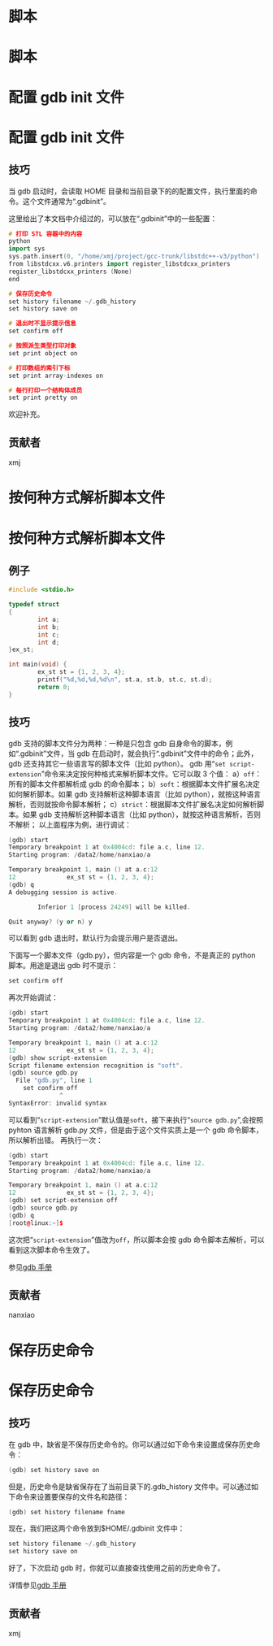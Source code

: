 # 脚本

# 脚本

# 配置 gdb init 文件

# 配置 gdb init 文件

## 技巧

当 gdb 启动时，会读取 HOME 目录和当前目录下的的配置文件，执行里面的命令。这个文件通常为“.gdbinit”。

这里给出了本文档中介绍过的，可以放在“.gdbinit”中的一些配置：

```cpp
# 打印 STL 容器中的内容
python
import sys
sys.path.insert(0, "/home/xmj/project/gcc-trunk/libstdc++-v3/python")
from libstdcxx.v6.printers import register_libstdcxx_printers
register_libstdcxx_printers (None)
end

# 保存历史命令
set history filename ~/.gdb_history
set history save on

# 退出时不显示提示信息
set confirm off

# 按照派生类型打印对象
set print object on

# 打印数组的索引下标
set print array-indexes on

# 每行打印一个结构体成员
set print pretty on 
```

欢迎补充。

## 贡献者

xmj

# 按何种方式解析脚本文件

# 按何种方式解析脚本文件

## 例子

```cpp
#include <stdio.h>

typedef struct
{
        int a;
        int b;
        int c;
        int d;
}ex_st;

int main(void) {
        ex_st st = {1, 2, 3, 4};
        printf("%d,%d,%d,%d\n", st.a, st.b, st.c, st.d);
        return 0;
} 
```

## 技巧

gdb 支持的脚本文件分为两种：一种是只包含 gdb 自身命令的脚本，例如“.gdbinit”文件，当 gdb 在启动时，就会执行“.gdbinit”文件中的命令；此外，gdb 还支持其它一些语言写的脚本文件（比如 python）。
gdb 用“`set script-extension`”命令来决定按何种格式来解析脚本文件。它可以取 3 个值：
a）`off`：所有的脚本文件都解析成 gdb 的命令脚本；
b）`soft`：根据脚本文件扩展名决定如何解析脚本。如果 gdb 支持解析这种脚本语言（比如 python），就按这种语言解析，否则就按命令脚本解析；
c）`strict`：根据脚本文件扩展名决定如何解析脚本。如果 gdb 支持解析这种脚本语言（比如 python），就按这种语言解析，否则不解析；
以上面程序为例，进行调试：

```cpp
(gdb) start
Temporary breakpoint 1 at 0x4004cd: file a.c, line 12.
Starting program: /data2/home/nanxiao/a

Temporary breakpoint 1, main () at a.c:12
12              ex_st st = {1, 2, 3, 4};
(gdb) q
A debugging session is active.

        Inferior 1 [process 24249] will be killed.

Quit anyway? (y or n) y 
```

可以看到 gdb 退出时，默认行为会提示用户是否退出。

下面写一个脚本文件（gdb.py），但内容是一个 gdb 命令，不是真正的 python 脚本。用途是退出 gdb 时不提示：

```cpp
set confirm off 
```

再次开始调试：

```cpp
(gdb) start
Temporary breakpoint 1 at 0x4004cd: file a.c, line 12.
Starting program: /data2/home/nanxiao/a

Temporary breakpoint 1, main () at a.c:12
12              ex_st st = {1, 2, 3, 4};
(gdb) show script-extension
Script filename extension recognition is "soft".
(gdb) source gdb.py
  File "gdb.py", line 1
    set confirm off
              ^
SyntaxError: invalid syntax 
```

可以看到“`script-extension`”默认值是`soft`，接下来执行“`source gdb.py`”,会按照 pyhton 语言解析 gdb.py 文件，但是由于这个文件实质上是一个 gdb 命令脚本，所以解析出错。
再执行一次：

```cpp
(gdb) start
Temporary breakpoint 1 at 0x4004cd: file a.c, line 12.
Starting program: /data2/home/nanxiao/a

Temporary breakpoint 1, main () at a.c:12
12              ex_st st = {1, 2, 3, 4};
(gdb) set script-extension off
(gdb) source gdb.py
(gdb) q
[root@linux:~]$ 
```

这次把“`script-extension`”值改为`off`，所以脚本会按 gdb 命令脚本去解析，可以看到这次脚本命令生效了。

参见[gdb 手册](https://sourceware.org/gdb/onlinedocs/gdb/Extending-GDB.html)

## 贡献者

nanxiao

# 保存历史命令

# 保存历史命令

## 技巧

在 gdb 中，缺省是不保存历史命令的。你可以通过如下命令来设置成保存历史命令：

```cpp
(gdb) set history save on 
```

但是，历史命令是缺省保存在了当前目录下的.gdb_history 文件中。可以通过如下命令来设置要保存的文件名和路径：

```cpp
(gdb) set history filename fname 
```

现在，我们把这两个命令放到$HOME/.gdbinit 文件中：

```cpp
set history filename ~/.gdb_history
set history save on 
```

好了，下次启动 gdb 时，你就可以直接查找使用之前的历史命令了。

详情参见[gdb 手册](https://sourceware.org/gdb/onlinedocs/gdb/Command-History.html#Command-History)

## 贡献者

xmj